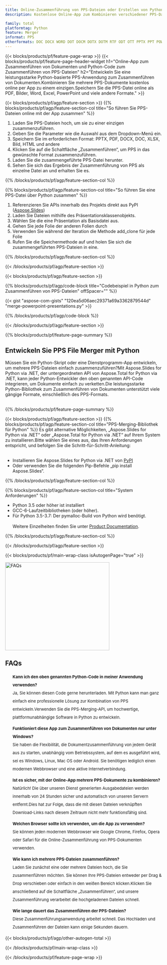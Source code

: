 ```yaml
---
title: Online-Zusammenführung von PPS-Dateien oder Erstellen von Python-Apps zum Zusammenführen von PPS-Dateien
description: Kostenlose Online-App zum Kombinieren verschiedener PPS-Dateien.Python führt Bibliothekscode zusammen, um PPS-Dokumente in andere Formate zusammenzuführen.

family: total
platformtag: Python
feature: Merger
informat: PPS
otherformats: DOC DOCX WORD DOT DOCM DOTX DOTM RTF ODT OTT PPTX PPT POWERPOINT PPS PPSX PPSM POTM ODP OTP POT PPTM PTOX PDF GIF JPG JPEG PNG TIFF IMAGE BMP XLS XLSX EXCEL ODS TSV XLSB XLSM XLT XLTM XLTX
---
```

{{< blocks/products/pf/feature-page-wrap >}}
{{< blocks/products/pf/feature-page-header-widget h1="Online-App zum Zusammenführen von Dokumenten und Python-Code zum Zusammenführen von PPS-Dateien" h2="Entwickeln Sie eine leistungsstarke Python-basierte PPS-Anwendung zum Zusammenführen von Dokumenten.Kombinieren Sie mehrere PPS-Dokumente kostenlos online per App zu einem einzigen.Speichern Sie die PPS-Datei online als PDF, Bilder, Word, Excel, PowerPoint und viele andere Formate." >}}




{{< blocks/products/pf/agp/feature-section >}}
{{% blocks/products/pf/agp/feature-section-col title="So führen Sie PPS-Dateien online mit der App zusammen" %}}

1. Laden Sie PPS-Dateien hoch, um sie zu einer einzigen zusammenzuführen.
1. Geben Sie die Parameter wie die Auswahl aus dem Dropdown-Menü ein.
1. Speichern Sie im erforderlichen Format: PPTX, PDF, DOCX, DOC, XLSX, Bild, HTML und andere
1. Klicken Sie auf die Schaltfläche „Zusammenführen“, um PPS in das gewünschte Format zusammenzuführen.
1. Laden Sie die zusammengeführte PPS-Datei herunter.
1. Sehen Sie sich das Ergebnis der Zusammenführung von PPS als einzelne Datei an und erhalten Sie es.

{{% /blocks/products/pf/agp/feature-section-col %}}

{{% blocks/products/pf/agp/feature-section-col title="So führen Sie eine PPS-Datei über Python zusammen" %}}

1. Referenzieren Sie APIs innerhalb des Projekts direkt aus PyPI ([Aspose.Slides](https://pypi.org/project/Aspose.Slides/))
1. Laden Sie Dateien mithilfe des Präsentationsklassenobjekts.
1. Wählen Sie die eine Präsentation als Basisdatei aus.
1. Gehen Sie jede Folie der anderen Folien durch
1. Verwenden Sie während der Iteration die Methode add_clone für jede Folie
1. Rufen Sie die Speichermethode auf und holen Sie sich die zusammengeführten PPS-Dateien in eine.

{{% /blocks/products/pf/agp/feature-section-col %}}

{{< /blocks/products/pf/agp/feature-section >}}

{{< blocks/products/pf/agp/feature-section >}}

{{% blocks/products/pf/agp/code-block title="Codebeispiel in Python zum Zusammenführen von PPS-Dateien" offSpacer="" %}}

{{< gist "aspose-com-gists" "120ea5d06aec29371a69a3362879544d" "merge-powerpoint-presentations.py" >}}

{{% /blocks/products/pf/agp/code-block %}}

{{< /blocks/products/pf/agp/feature-section >}}

{{% blocks/products/pf/feature-page-summary %}}


<h2>Entwickeln Sie PPS File Merger mit Python</h2>

Müssen Sie ein Python-Skript oder eine Dienstprogramm-App entwickeln, um mehrere PPS-Dateien einfach zusammenzuführen?Mit Aspose.Slides for Python via .NET, der untergeordneten API von Aspose.Total for Python via .NET, kann jeder Python-Entwickler den oben genannten API-Code integrieren, um Dokumente einfach zu verketten.Die leistungsstarke Python-Bibliothek zum Zusammenführen von Dokumenten unterstützt viele gängige Formate, einschließlich des PPS-Formats.<br /><br />

{{% /blocks/products/pf/feature-page-summary %}}

{{< blocks/products/pf/agp/feature-section >}}
{{% blocks/products/pf/agp/feature-section-col title="PPS-Merging-Bibliothek für Python" %}}
Es gibt alternative Möglichkeiten, „Aspose.Slides for Python via .NET“ oder „Aspose.Total for Python via .NET“ auf Ihrem System zu installieren.Bitte wählen Sie eines aus, das Ihren Anforderungen entspricht, und befolgen Sie die Schritt-für-Schritt-Anleitung:<br /><br />

- Installieren Sie Aspose.Slides for Python via .NET von [PyPI](https://pypi.org/project/Aspose.Slides/)
- Oder verwenden Sie die folgenden Pip-Befehle „pip install Aspose.Slides“.

{{% /blocks/products/pf/agp/feature-section-col %}}

{{% blocks/products/pf/agp/feature-section-col title="System Anforderungen" %}}

- Python 3.5 oder höher ist installiert
- GCC-6-Laufzeitbibliotheken (oder höher).
- Für Python 3.5-3.7: Der pymalloc-Build von Python wird benötigt.
<br /><br />
Weitere Einzelheiten finden Sie unter [Product Documentation](https://docs.aspose.com/slides/python-net/system-requirements/).

{{% /blocks/products/pf/agp/feature-section-col %}}

{{< /blocks/products/pf/agp/feature-section >}}

{{< blocks/products/pf/main-wrap-class isAutogenPage="true" >}}

<style>.howtolist li{margin-right: 0!important;line-height: 26px;position: relative;margin-bottom: 10px;font-size: 13px;list-style-type: none;}</style>
<div class="col-md-12 tl bg-gray-dark howtolist section">
  <a class="anchor" name="faqpage"></a>
  <div class="container tl dflex" itemscope="" itemtype="https://schema.org/FAQPage">
      <div class="col-md-4 howtosectiongfx">
          <img class="social-panel-hide-on-mobile" src="https://www.groupdocs.cloud/templates/brand/images/groupdocs/conversion/groupdocs_conversion-brand.png" alt="FAQs" width="335" height="283">
      </div>
      <div class="howtosection col-md-8">
          <div>
              <h2>FAQs</h2>
               <ul>
                  <li itemscope="" itemprop="mainEntity" itemtype="https://schema.org/Question">
                      <div>
                          <span itemprop="name"><b>Kann ich den oben genannten Python-Code in meiner Anwendung verwenden?</b></span>
                      </div>
                      <div itemscope="" itemprop="acceptedAnswer" itemtype="https://schema.org/Answer">
                          <span itemprop="text">Ja, Sie können diesen Code gerne herunterladen. Mit Python kann man ganz einfach eine professionelle Lösung zur Kombination von PPS entwickeln.Verwenden Sie die PPS-Merging-API, um hochwertige, plattformunabhängige Software in Python zu entwickeln.</span>
                      </div>
                  </li>
                  <li itemscope="" itemprop="mainEntity" itemtype="https://schema.org/Question">
                      <div>
                          <span itemprop="name"><b>Funktioniert diese App zum Zusammenführen von Dokumenten nur unter Windows?</b></span>
                      </div>
                      <div itemscope="" itemprop="acceptedAnswer" itemtype="https://schema.org/Answer">
                          <span itemprop="text">Sie haben die Flexibilität, die Dokumentzusammenführung von jedem Gerät aus zu starten, unabhängig vom Betriebssystem, auf dem es ausgeführt wird, sei es Windows, Linux, Mac OS oder Android. Sie benötigen lediglich einen modernen Webbrowser und eine aktive Internetverbindung.</span>
                      </div>
                  </li>
                  <li itemscope="" itemprop="mainEntity" itemtype="https://schema.org/Question">
                      <div>
                          <span itemprop="name"><b>Ist es sicher, mit der Online-App mehrere PPS-Dokumente zu kombinieren?</b></span>
                      </div>
                      <div itemscope="" itemprop="acceptedAnswer" itemtype="https://schema.org/Answer">
                          <span itemprop="text">Natürlich! Die über unseren Dienst generierten Ausgabedateien werden innerhalb von 24 Stunden sicher und automatisch von unseren Servern entfernt.Dies hat zur Folge, dass die mit diesen Dateien verknüpften Download-Links nach diesem Zeitraum nicht mehr funktionsfähig sind.</span>
                      </div>
                  </li>                 
                  <li itemscope="" itemprop="mainEntity" itemtype="https://schema.org/Question">
                      <div>
                          <span itemprop="name"><b>Welchen Browser sollte ich verwenden, um die App zu verwenden?</b></span>
                      </div>
                      <div itemscope="" itemprop="acceptedAnswer" itemtype="https://schema.org/Answer">
                          <span itemprop="text">Sie können jeden modernen Webbrowser wie Google Chrome, Firefox, Opera oder Safari für die Online-Zusammenführung von PPS-Dokumenten verwenden.</span>
                      </div>
                  </li>
 		  <li itemscope="" itemprop="mainEntity" itemtype="https://schema.org/Question">
                      <div>
                          <span itemprop="name"><b>Wie kann ich mehrere PPS-Dateien zusammenführen?</b></span>
                      </div>
                      <div itemscope="" itemprop="acceptedAnswer" itemtype="https://schema.org/Answer">
                          <span itemprop="text">Laden Sie zunächst eine oder mehrere Dateien hoch, die Sie zusammenführen möchten. Sie können Ihre PPS-Dateien entweder per Drag & Drop verschieben oder einfach in den weißen Bereich klicken.Klicken Sie anschließend auf die Schaltfläche „Zusammenführen“, und unsere Zusammenführung verarbeitet die hochgeladenen Dateien schnell.</span>
                      </div>
                  </li>
 		  <li itemscope="" itemprop="mainEntity" itemtype="https://schema.org/Question">
                      <div>
                          <span itemprop="name"><b>Wie lange dauert das Zusammenführen der PPS-Dateien?</b></span>
                      </div>
                      <div itemscope="" itemprop="acceptedAnswer" itemtype="https://schema.org/Answer">
                          <span itemprop="text">Diese Zusammenführungsanwendung arbeitet schnell. Das Hochladen und Zusammenführen der Dateien kann einige Sekunden dauern.</span>
                      </div>
                  </li>
              </ul>
          </div>
      </div>
  </div>

{{< blocks/products/pf/agp/other-autogen-total >}}

{{< /blocks/products/pf/main-wrap-class >}}

{{< /blocks/products/pf/feature-page-wrap >}}